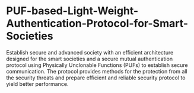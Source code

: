 # PUF-based-Light-Weight-Authentication-Protocol-for-Smart-Societies
Establish secure and advanced society with an efficient architecture designed for the smart societies and a secure mutual authentication protocol using Physically Unclonable Functions (PUFs) to establish secure communication. The protocol provides methods for the protection from all the security threats and prepare efficient and reliable security protocol to yield better performance. 
